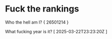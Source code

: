 # Fuck the rankings

Who the hell am I?
{ 26501214 }

What fucking year is it?
[ 2025-03-22T23:23:20Z ]
